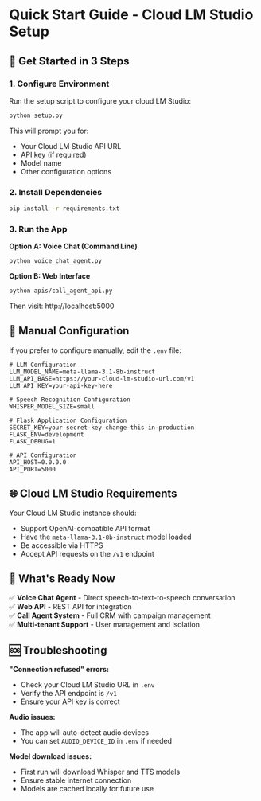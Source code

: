 # Quick Start Guide - Cloud LM Studio Setup

## 🚀 Get Started in 3 Steps

### 1. Configure Environment
Run the setup script to configure your cloud LM Studio:
```bash
python setup.py
```

This will prompt you for:
- Your Cloud LM Studio API URL
- API key (if required)
- Model name
- Other configuration options

### 2. Install Dependencies
```bash
pip install -r requirements.txt
```

### 3. Run the App

**Option A: Voice Chat (Command Line)**
```bash
python voice_chat_agent.py
```

**Option B: Web Interface**
```bash
python apis/call_agent_api.py
```
Then visit: http://localhost:5000

## 🔧 Manual Configuration

If you prefer to configure manually, edit the `.env` file:

```env
# LLM Configuration
LLM_MODEL_NAME=meta-llama-3.1-8b-instruct
LLM_API_BASE=https://your-cloud-lm-studio-url.com/v1
LLM_API_KEY=your-api-key-here

# Speech Recognition Configuration
WHISPER_MODEL_SIZE=small

# Flask Application Configuration
SECRET_KEY=your-secret-key-change-this-in-production
FLASK_ENV=development
FLASK_DEBUG=1

# API Configuration
API_HOST=0.0.0.0
API_PORT=5000
```

## 🌐 Cloud LM Studio Requirements

Your Cloud LM Studio instance should:
- Support OpenAI-compatible API format
- Have the `meta-llama-3.1-8b-instruct` model loaded
- Be accessible via HTTPS
- Accept API requests on the `/v1` endpoint

## 🎯 What's Ready Now

✅ **Voice Chat Agent** - Direct speech-to-text-to-speech conversation  
✅ **Web API** - REST API for integration  
✅ **Call Agent System** - Full CRM with campaign management  
✅ **Multi-tenant Support** - User management and isolation  

## 🆘 Troubleshooting

**"Connection refused" errors:**
- Check your Cloud LM Studio URL in `.env`
- Verify the API endpoint is `/v1`
- Ensure your API key is correct

**Audio issues:**
- The app will auto-detect audio devices
- You can set `AUDIO_DEVICE_ID` in `.env` if needed

**Model download issues:**
- First run will download Whisper and TTS models
- Ensure stable internet connection
- Models are cached locally for future use